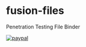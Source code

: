 # fusion-files
Penetration Testing File Binder

[![paypal](https://i.imgur.com/IO4eM32.png)](https://www.paypal.com/cgi-bin/webscr?cmd=_s-xclick&hosted_button_id=J8ZS6X9PEZD7L)
